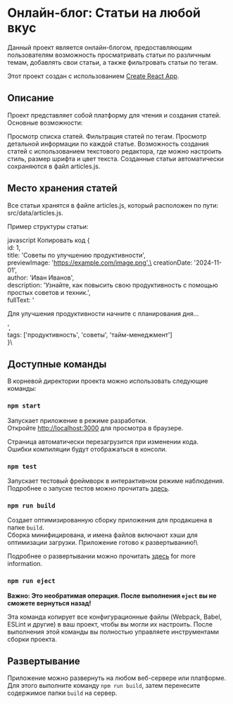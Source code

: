 # Онлайн-блог: Статьи на любой вкус

Данный проект является онлайн-блогом, предоставляющим пользователям возможность просматривать статьи по различным темам, добавлять свои статьи, а также фильтровать статьи по тегам.

Этот проект создан с использованием [Create React App](https://github.com/facebook/create-react-app).

## Описание

Проект представляет собой платформу для чтения и создания статей. Основные возможности:

Просмотр списка статей.
Фильтрация статей по тегам.
Просмотр детальной информации по каждой статье.
Возможность создания статей с использованием текстового редактора, где можно настроить стиль, размер шрифта и цвет текста.
Созданные статьи автоматически сохраняются в файл articles.js.

## Место хранения статей

Все статьи хранятся в файле articles.js, который расположен по пути:
src/data/articles.js.

Пример структуры статьи:

javascript
Копировать код
{\
id: 1,\
title: 'Советы по улучшению продуктивности',\
previewImage: 'https://example.com/image.png',\
creationDate: '2024-11-01',\
author: 'Иван Иванов',\
description: 'Узнайте, как повысить свою продуктивность с помощью простых советов и техник.',\
fullText: '<p>Для улучшения продуктивности начните с планирования дня...</p>',\
tags: ['продуктивность', 'советы', 'тайм-менеджмент']\
}\

## Доступные команды

В корневой директории проекта можно использовать следующие команды:

### `npm start`

Запускает приложение в режиме разработки.\
Откройте [http://localhost:3000](http://localhost:3000) для просмотра в браузере.

Страница автоматически перезагрузится при изменении кода.\
Ошибки компиляции будут отображаться в консоли.

### `npm test`

Запускает тестовый фреймворк в интерактивном режиме наблюдения.\
Подробнее о запуске тестов можно прочитать [здесь](https://facebook.github.io/create-react-app/docs/running-tests).

### `npm run build`

Создает оптимизированную сборку приложения для продакшена в папке `build`.\
Сборка минифицирована, и имена файлов включают хэши для оптимизации загрузки.
Приложение готово к развертыванию!\

Подробнее о развертывании можно прочитать [здесь](https://facebook.github.io/create-react-app/docs/deployment) for more information.

### `npm run eject`

**Важно: Это необратимая операция. После выполнения `eject` вы не сможете вернуться назад!**

Эта команда копирует все конфигурационные файлы (Webpack, Babel, ESLint и другие) в ваш проект, чтобы вы могли их настроить. После выполнения этой команды вы полностью управляете инструментами сборки проекта.

## Развертывание

Приложение можно развернуть на любом веб-сервере или платформе.\
Для этого выполните команду `npm run build`, затем перенесите содержимое папки `build` на сервер.
